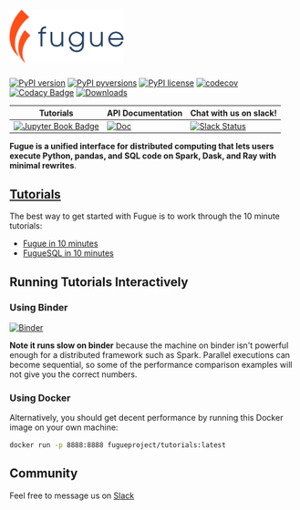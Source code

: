 # <img src="./images/logo_blue.svg" width="200">

[![PyPI version](https://badge.fury.io/py/fugue.svg)](https://pypi.python.org/pypi/fugue/)
[![PyPI pyversions](https://img.shields.io/pypi/pyversions/fugue.svg)](https://pypi.python.org/pypi/fugue/)
[![PyPI license](https://img.shields.io/pypi/l/fugue.svg)](https://pypi.python.org/pypi/fugue/)
[![codecov](https://codecov.io/gh/fugue-project/fugue/branch/master/graph/badge.svg?token=ZO9YD5N3IA)](https://codecov.io/gh/fugue-project/fugue)
[![Codacy Badge](https://app.codacy.com/project/badge/Grade/4fa5f2f53e6f48aaa1218a89f4808b91)](https://www.codacy.com/gh/fugue-project/fugue/dashboard?utm_source=github.com&utm_medium=referral&utm_content=fugue-project/fugue&utm_campaign=Badge_Grade)
[![Downloads](https://pepy.tech/badge/fugue)](https://pepy.tech/project/fugue)

| Tutorials | API Documentation | Chat with us on slack! |
| --- | --- | --- |
| [![Jupyter Book Badge](https://jupyterbook.org/badge.svg)](https://fugue-tutorials.readthedocs.io/) | [![Doc](https://readthedocs.org/projects/fugue/badge)](https://fugue.readthedocs.io/en/latest/)  | [![Slack Status](https://img.shields.io/badge/slack-join_chat-white.svg?logo=slack&style=social)](http://slack.fugue.ai) |

**Fugue is a unified interface for distributed computing that lets users execute Python, pandas, and SQL code on Spark, Dask, and Ray with minimal rewrites**.

## [Tutorials](https://fugue-tutorials.readthedocs.io/)

The best way to get started with Fugue is to work through the 10 minute tutorials:

*   [Fugue in 10 minutes](https://fugue-tutorials.readthedocs.io/tutorials/quick_look/ten_minutes.html)
*   [FugueSQL in 10 minutes](https://fugue-tutorials.readthedocs.io/tutorials/quick_look/ten_minutes_sql.html)

## Running Tutorials Interactively

### Using Binder

[![Binder](https://mybinder.org/badge_logo.svg)](https://mybinder.org/v2/gh/fugue-project/tutorials/master)

**Note it runs slow on binder** because the machine on binder isn't powerful enough for a distributed framework such as Spark. Parallel executions can become sequential, so some of the performance comparison examples will not give you the correct numbers.

### Using Docker

Alternatively, you should get decent performance by running this Docker image on your own machine:

```bash
docker run -p 8888:8888 fugueproject/tutorials:latest
```

## Community

Feel free to message us on [Slack](http://slack.fugue.ai)